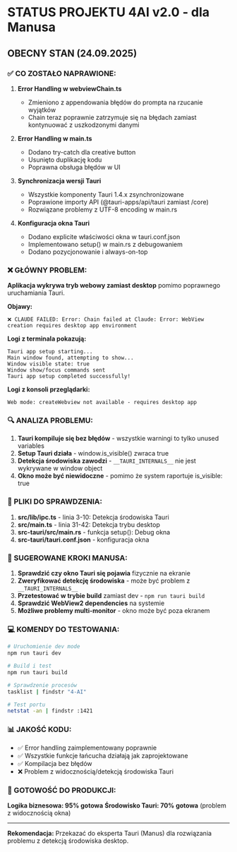 # STATUS PROJEKTU 4AI v2.0 - dla Manusa

## OBECNY STAN (24.09.2025)

### ✅ CO ZOSTAŁO NAPRAWIONE:

1. **Error Handling w webviewChain.ts**
   - Zmieniono z appendowania błędów do prompta na rzucanie wyjątków
   - Chain teraz poprawnie zatrzymuje się na błędach zamiast kontynuować z uszkodzonymi danymi

2. **Error Handling w main.ts**
   - Dodano try-catch dla creative button
   - Usunięto duplikację kodu
   - Poprawna obsługa błędów w UI

3. **Synchronizacja wersji Tauri**
   - Wszystkie komponenty Tauri 1.4.x zsynchronizowane
   - Poprawione importy API (@tauri-apps/api/tauri zamiast /core)
   - Rozwiązane problemy z UTF-8 encoding w main.rs

4. **Konfiguracja okna Tauri**
   - Dodano explicite właściwości okna w tauri.conf.json
   - Implementowano setup() w main.rs z debugowaniem
   - Dodano pozycjonowanie i always-on-top

### ❌ GŁÓWNY PROBLEM:

**Aplikacja wykrywa tryb webowy zamiast desktop** pomimo poprawnego uruchamiania Tauri.

**Objawy:**
```
❌ CLAUDE FAILED: Error: Chain failed at Claude: Error: WebView creation requires desktop app environment
```

**Logi z terminala pokazują:**
```
Tauri app setup starting...
Main window found, attempting to show...
Window visible state: true
Window show/focus commands sent
Tauri app setup completed successfully!
```

**Logi z konsoli przeglądarki:**
```
Web mode: createWebview not available - requires desktop app
```

### 🔍 ANALIZA PROBLEMU:

1. **Tauri kompiluje się bez błędów** - wszystkie warningi to tylko unused variables
2. **Setup Tauri działa** - window.is_visible() zwraca true
3. **Detekcja środowiska zawodzi** - `__TAURI_INTERNALS__` nie jest wykrywane w window object
4. **Okno może być niewidoczne** - pomimo że system raportuje is_visible: true

### 📁 PLIKI DO SPRAWDZENIA:

1. **src/lib/ipc.ts** - linia 3-10: Detekcja środowiska Tauri
2. **src/main.ts** - linia 31-42: Detekcja trybu desktop
3. **src-tauri/src/main.rs** - funkcja setup(): Debug okna
4. **src-tauri/tauri.conf.json** - konfiguracja okna

### 🎯 SUGEROWANE KROKI MANUSA:

1. **Sprawdzić czy okno Tauri się pojawia** fizycznie na ekranie
2. **Zweryfikować detekcję środowiska** - może być problem z `__TAURI_INTERNALS__`
3. **Przetestować w trybie build** zamiast dev - `npm run tauri build`
4. **Sprawdzić WebView2 dependencies** na systemie
5. **Możliwe problemy multi-monitor** - okno może być poza ekranem

### 💻 KOMENDY DO TESTOWANIA:

```bash
# Uruchomienie dev mode
npm run tauri dev

# Build i test
npm run tauri build

# Sprawdzenie procesów
tasklist | findstr "4-AI"

# Test portu
netstat -an | findstr :1421
```

### 📊 JAKOŚĆ KODU:

- ✅ Error handling zaimplementowany poprawnie
- ✅ Wszystkie funkcje łańcucha działają jak zaprojektowane
- ✅ Kompilacja bez błędów
- ❌ Problem z widocznością/detekcją środowiska Tauri

### 🚀 GOTOWOŚĆ DO PRODUKCJI:

**Logika biznesowa: 95% gotowa**
**Środowisko Tauri: 70% gotowa** (problem z widocznością okna)

---

**Rekomendacja:** Przekazać do eksperta Tauri (Manus) dla rozwiązania problemu z detekcją środowiska desktop.
